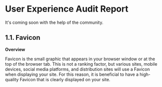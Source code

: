# User Experience Audit Report

It's coming soon with the help of the community.

## 1.1. Favicon

**Overview**

Favicon is the small graphic that appears in your browser window or at the top of the browser
tab. This is not a ranking factor, but various sites, mobile devices, social media platforms, and
distribution sites will use a Favicon when displaying your site. For this reason, it is beneficial to
have a high-quality Favicon that is clearly displayed on your site.
